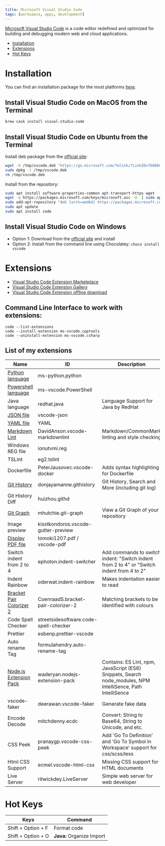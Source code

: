 ```yaml
---
title: Microsoft Visual Studio Code
tags: [workspace, apps, development]
---
```


[Microsoft Visual Studio Code](https://code.visualstudio.com) is a code editor redefined and optimized for building and debugging modern web and cloud applications.
<!--more-->

* [Installation](#installation)
* [Extensions](#extensions)
* [Hot Keys](#hot-keys)

# Installation

You can find an installation package for the most platforms [here](https://code.visualstudio.com/download).

## Install Visual Studio Code on MacOS from the Terminal
```bash
brew cask install visual-studio-code
```

## Install Visual Studio Code on Ubuntu from the Terminal

Install deb package from the [official site](https://code.visualstudio.com/docs/?dv=linux64_deb):
```bash
wget -O /tmp/vscode.deb "https://go.microsoft.com/fwlink/?LinkID=760868"
sudo dpkg -i /tmp/vscode.deb
rm /tmp/vscode.deb
```

Install from the repository:
```bash
sudo apt install software-properties-common apt-transport-https wget
wget -q https://packages.microsoft.com/keys/microsoft.asc -O- | sudo apt-key add -
sudo add-apt-repository "deb [arch=amd64] https://packages.microsoft.com/repos/vscode stable main"
sudo apt update
sudo apt install code
```


## Install Visual Studio Code on Windows

* Option 1: Download from the [official site](https://code.visualstudio.com/docs/setup/windows) and install
* Option 2: Install from the command line using Chocolatey: ```choco install vscode```

# Extensions

* [Visual Studio Code Extension Marketplace](https://marketplace.visualstudio.com/VSCode)
* [Visual Studio Code Extension Gallery](https://code.visualstudio.com/docs/editor/extension-gallery)
* [Visual Studio Code Extension offline download](https://vscode-offline.herokuapp.com/)

## Command Line Interface to work with extensions:
```
code --list-extensions
code --install-extension ms-vscode.cpptools
code --uninstall-extension ms-vscode.csharp
```

## List of my extensions

| Name                           | ID                    | Description                                            |
| ------------------------------ | --------------------- | -------------------------------------------------------|
| [Python language](https://marketplace.visualstudio.com/items?itemName=ms-python.python) | ms-python.python      | |
| [Powershell language](https://marketplace.visualstudio.com/items?itemName=ms-vscode.PowerShell) | ms-vscode.PowerShell  | |
| Java language                  | redhat.java           | Language Support for Java by RedHat |
| [JSON file](https://marketplace.visualstudio.com/items?itemName=andyyaldoo.vscode-json) | vscode-json           | |
| [YAML file](https://marketplace.visualstudio.com/items?itemName=redhat.vscode-yaml) | YAML                  | |
| [Markdown Lint](https://marketplace.visualstudio.com/items?itemName=DavidAnson.vscode-markdownlint)| DavidAnson.vscode-markdownlint | Markdown/CommonMark linting and style checking |
| Windows REG file               | ionutvmi.reg          | |
| TSLint                         | eg2.tslint            | |
| Dockerfile                     | PeterJausovec.vscode-docker | Adds syntax highlighting for Dockerfile |
| [Git History](https://marketplace.visualstudio.com/items?itemName=donjayamanne.githistory) | donjayamanne.githistory | Git History, Search and More (including git log) |
| Git History Diff               | huizhou.githd | |
| [Git Graph](https://marketplace.visualstudio.com/items?itemName=mhutchie.git-graph) | mhutchie.git-graph | View a Git Graph of your repository |
| Image preview                  | kisstkondoros.vscode-gutter-preview ||
| [Display PDF file](https://marketplace.visualstudio.com/items?itemName=tomoki1207.pdf) | tomoki1207.pdf / vscode-pdf ||
| Switch indent from 2 to 4      | ephoton.indent-switcher |Add commands to switch indent: "Switch indent from 2 to 4" or "Switch indent from 4 to 2" |
| Indent Rainbow                 | oderwat.indent-rainbow | Makes indentation easier to read |
| [Bracket Pair Colorizer 2](https://marketplace.visualstudio.com/items?itemName=CoenraadS.bracket-pair-colorizer-2) | CoenraadS.bracket-pair-colorizer-2 | Matching brackets to be identified with colours |
| Code Spell Checker             | streetsidesoftware.code-spell-checker | |
| Prettier                       | esbenp.prettier-vscode | |
| Auto rename Tag                | formulahendry.auto-rename-tag | |
| [Node.js Extension Pack](https://marketplace.visualstudio.com/items?itemName=waderyan.nodejs-extension-pack)| waderyan.nodejs-extension-pack | Contains: ES Lint, npm, JavaScript (ES6) Snippets, Search node_modules, NPM IntelliSence, Path IntelliSence |
| vscode-faker                   | deerawan.vscode-faker | Generate fake data  |
| Encode Decode                  | mitchdenny.ecdc | Convert: String to Base64, String to Unicode, and etc. |
| CSS Peek                       | pranaygp.vscode-css-peek | Add 'Go To Definition' and 'Go To Symbol in Workspace' support for css/scss/less |
| Html CSS Support               | ecmel.vscode-html-css | Missing CSS support for HTML documents |
| Live Server                    | ritwickdey.LiveServer | Simple web server for web developer |

# Hot Keys

| Keys                     | Command                                   | 
| ------------------------ | ----------------------------------------- |
| Shift + Option + F       | Format code |
| Shift + Option + O       | **Java:** Organize Import |
